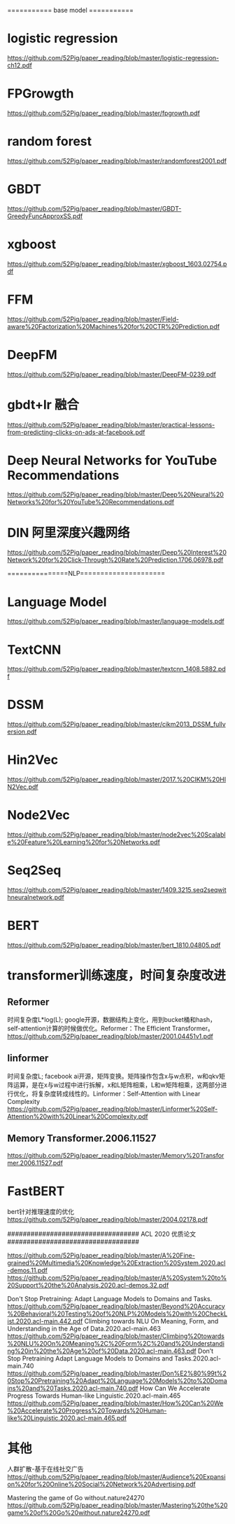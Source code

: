 


=========== base model ===========


# logistic regression
https://github.com/52Pig/paper_reading/blob/master/logistic-regression-ch12.pdf

# FPGrowgth
https://github.com/52Pig/paper_reading/blob/master/fpgrowth.pdf

# random forest
https://github.com/52Pig/paper_reading/blob/master/randomforest2001.pdf

# GBDT
https://github.com/52Pig/paper_reading/blob/master/GBDT-GreedyFuncApproxSS.pdf

# xgboost
https://github.com/52Pig/paper_reading/blob/master/xgboost_1603.02754.pdf

# FFM
https://github.com/52Pig/paper_reading/blob/master/Field-aware%20Factorization%20Machines%20for%20CTR%20Prediction.pdf

# DeepFM
https://github.com/52Pig/paper_reading/blob/master/DeepFM-0239.pdf




# gbdt+lr 融合
https://github.com/52Pig/paper_reading/blob/master/practical-lessons-from-predicting-clicks-on-ads-at-facebook.pdf

# Deep Neural Networks for YouTube Recommendations
https://github.com/52Pig/paper_reading/blob/master/Deep%20Neural%20Networks%20for%20YouTube%20Recommendations.pdf

# DIN 阿里深度兴趣网络
https://github.com/52Pig/paper_reading/blob/master/Deep%20Interest%20Network%20for%20Click-Through%20Rate%20Prediction.1706.06978.pdf



===============NLP=====================


# Language Model
https://github.com/52Pig/paper_reading/blob/master/language-models.pdf

# TextCNN
https://github.com/52Pig/paper_reading/blob/master/textcnn_1408.5882.pdf

# DSSM
https://github.com/52Pig/paper_reading/blob/master/cikm2013_DSSM_fullversion.pdf


# Hin2Vec
https://github.com/52Pig/paper_reading/blob/master/2017.%20CIKM%20HIN2Vec.pdf
# Node2Vec
https://github.com/52Pig/paper_reading/blob/master/node2vec%20Scalable%20Feature%20Learning%20for%20Networks.pdf

# Seq2Seq
https://github.com/52Pig/paper_reading/blob/master/1409.3215.seq2seqwithneuralnetwork.pdf

# BERT
https://github.com/52Pig/paper_reading/blob/master/bert_1810.04805.pdf

# transformer训练速度，时间复杂度改进
## Reformer
时间复杂度L*log(L); google开源，数据结构上变化，用到bucket桶和hash，self-attention计算的时候做优化。Reformer：The Efficient Transformer。
https://github.com/52Pig/paper_reading/blob/master/2001.04451v1.pdf

## linformer
时间复杂度L; facebook ai开源，矩阵变换。矩阵操作包含x与w点积，w和qkv矩阵运算，是在x与w过程中进行拆解，x和L矩阵相乘，L和w矩阵相乘，这两部分进行优化，将复杂度转成线性的。Linformer：Self-Attention with Linear Complexity
https://github.com/52Pig/paper_reading/blob/master/Linformer%20Self-Attention%20with%20Linear%20Complexity.pdf

## Memory Transformer.2006.11527
https://github.com/52Pig/paper_reading/blob/master/Memory%20Transformer.2006.11527.pdf


# FastBERT
bert针对推理速度的优化
https://github.com/52Pig/paper_reading/blob/master/2004.02178.pdf

##################################
       ACL 2020 优质论文 
##################################

https://github.com/52Pig/paper_reading/blob/master/A%20Fine-grained%20Multimedia%20Knowledge%20Extraction%20System.2020.acl-demos.11.pdf
https://github.com/52Pig/paper_reading/blob/master/A%20System%20to%20Support%20the%20Analysis.2020.acl-demos.32.pdf

Don't Stop Pretraining: Adapt Language Models to Domains and Tasks.
https://github.com/52Pig/paper_reading/blob/master/Beyond%20Accuracy%20Behavioral%20Testing%20of%20NLP%20Models%20with%20CheckList.2020.acl-main.442.pdf
Climbing towards NLU On Meaning, Form, and Understanding in the Age of Data.2020.acl-main.463
https://github.com/52Pig/paper_reading/blob/master/Climbing%20towards%20NLU%20On%20Meaning%2C%20Form%2C%20and%20Understanding%20in%20the%20Age%20of%20Data.2020.acl-main.463.pdf
Don’t Stop Pretraining Adapt Language Models to Domains and Tasks.2020.acl-main.740
https://github.com/52Pig/paper_reading/blob/master/Don%E2%80%99t%20Stop%20Pretraining%20Adapt%20Language%20Models%20to%20Domains%20and%20Tasks.2020.acl-main.740.pdf
How Can We Accelerate Progress Towards Human-like Linguistic.2020.acl-main.465
https://github.com/52Pig/paper_reading/blob/master/How%20Can%20We%20Accelerate%20Progress%20Towards%20Human-like%20Linguistic.2020.acl-main.465.pdf









# 其他
人群扩散-基于在线社交广告
https://github.com/52Pig/paper_reading/blob/master/Audience%20Expansion%20for%20Online%20Social%20Network%20Advertising.pdf

Mastering the game of Go without.nature24270
https://github.com/52Pig/paper_reading/blob/master/Mastering%20the%20game%20of%20Go%20without.nature24270.pdf


